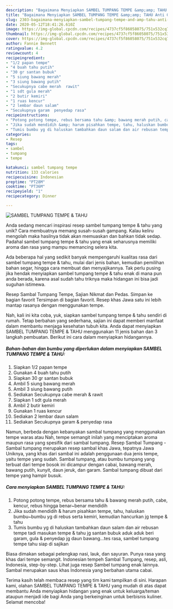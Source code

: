 ```yaml
---
description: "Bagaimana Menyiapkan SAMBEL TUMPANG TEMPE &amp;amp; TAHU Anti Gagal"
title: "Bagaimana Menyiapkan SAMBEL TUMPANG TEMPE &amp;amp; TAHU Anti Gagal"
slug: 2303-bagaimana-menyiapkan-sambel-tumpang-tempe-and-amp-tahu-anti-gagal
date: 2020-05-12T18:41:26.610Z
image: https://img-global.cpcdn.com/recipes/4737cf5f86058075/751x532cq70/sambel-tumpang-tempe-tahu-foto-resep-utama.jpg
thumbnail: https://img-global.cpcdn.com/recipes/4737cf5f86058075/751x532cq70/sambel-tumpang-tempe-tahu-foto-resep-utama.jpg
cover: https://img-global.cpcdn.com/recipes/4737cf5f86058075/751x532cq70/sambel-tumpang-tempe-tahu-foto-resep-utama.jpg
author: Fannie Bennett
ratingvalue: 4.2
reviewcount: 4
recipeingredient:
- "1/2 papan tempe"
- "4 buah tahu putih"
- "30 gr santan bubuk"
- "5 siung bawang merah"
- "3 siung bawang putih"
- "Secukupnya cabe merah  rawit"
- "1 sdt gula merah"
- "2 butir kemiri"
- "1 ruas kencur"
- "2 lembar daun salam"
- "Secukupnya garam  penyedap rasa"
recipeinstructions:
- "Potong potong tempe, rebus bersama tahu &amp; bawang merah putih, cabe, kencur, rebus hingga benar~benar mendidih"
- "Jika sudah mendidih &amp; harum pisahkan tempe, tahu, haluskan bumbu~bumbu yg di rebus serta kemiri, kemudian hancurkan jg tempe &amp; tahu"
- "Tumis bumbu yg di haluskan tambahkan daun salam dan air rebusan tempe tadi masukan tempe &amp; tahu jg santan bubuk aduk aduk beri garam, gula &amp; penyedap jg daun bawang...tes rasa, sambel tumpang tempe tahu siap di sajikan"
categories:
- Resep
tags:
- sambel
- tumpang
- tempe

katakunci: sambel tumpang tempe 
nutrition: 133 calories
recipecuisine: Indonesian
preptime: "PT28M"
cooktime: "PT36M"
recipeyield: "1"
recipecategory: Dinner

---
```



![SAMBEL TUMPANG TEMPE &amp; TAHU](https://img-global.cpcdn.com/recipes/4737cf5f86058075/751x532cq70/sambel-tumpang-tempe-tahu-foto-resep-utama.jpg)

Anda sedang mencari inspirasi resep sambel tumpang tempe &amp; tahu yang unik? Cara membuatnya memang susah-susah gampang. Kalau keliru mengolah maka hasilnya tidak akan memuaskan dan bahkan tidak sedap. Padahal sambel tumpang tempe &amp; tahu yang enak seharusnya memiliki aroma dan rasa yang mampu memancing selera kita.

Ada beberapa hal yang sedikit banyak mempengaruhi kualitas rasa dari sambel tumpang tempe &amp; tahu, mulai dari jenis bahan, kemudian pemilihan bahan segar, hingga cara membuat dan menyajikannya. Tak perlu pusing jika hendak menyiapkan sambel tumpang tempe &amp; tahu enak di mana pun anda berada, karena asal sudah tahu triknya maka hidangan ini bisa jadi suguhan istimewa.

Resep Sambal Tumpang Tempe, Sajian Nikmat dan Pedas. Simpan ke bagian favorit Tersimpan di bagian favorit. Resep khas Jawa satu ini lebih mantap rasanya dengan menggunakan tempe.


Nah, kali ini kita coba, yuk, siapkan sambel tumpang tempe &amp; tahu sendiri di rumah. Tetap berbahan yang sederhana, sajian ini dapat memberi manfaat dalam membantu menjaga kesehatan tubuh kita. Anda dapat menyiapkan SAMBEL TUMPANG TEMPE &amp; TAHU menggunakan 11 jenis bahan dan 3 langkah pembuatan. Berikut ini cara dalam menyiapkan hidangannya.

<!--inarticleads1-->

##### Bahan-bahan dan bumbu yang diperlukan dalam menyiapkan SAMBEL TUMPANG TEMPE &amp; TAHU:

1. Siapkan 1/2 papan tempe
1. Gunakan 4 buah tahu putih
1. Siapkan 30 gr santan bubuk
1. Ambil 5 siung bawang merah
1. Ambil 3 siung bawang putih
1. Sediakan Secukupnya cabe merah &amp; rawit
1. Siapkan 1 sdt gula merah
1. Ambil 2 butir kemiri
1. Gunakan 1 ruas kencur
1. Sediakan 2 lembar daun salam
1. Sediakan Secukupnya garam &amp; penyedap rasa


Namun, berbeda dengan kebanyakan sambal tumpang yang menggunakan tempe waras atau Nah, tempe semangit inilah yang menciptakan aroma maupun rasa yang spesifik dari sambal tumpang. Resep Sambal Tumpang - Sambal tumpang merupakan resep sambal khas Jawa, tepatnya Jawa Uniknya, yang khas dari sambal ini adalah penggunaan dua jenis tempe, yaitu tempe yang sudah. Sambal tumpang, atau bumbu tumpang yang terbuat dari tempe bosok ini dicampur dengan cabai, bawang merah, bawang putih, kunyit, daun jeruk, dan garam. Sambal tumpang dibuat dari tempe yang hampir busuk. 

<!--inarticleads2-->

##### Cara menyiapkan SAMBEL TUMPANG TEMPE &amp; TAHU:

1. Potong potong tempe, rebus bersama tahu &amp; bawang merah putih, cabe, kencur, rebus hingga benar~benar mendidih
1. Jika sudah mendidih &amp; harum pisahkan tempe, tahu, haluskan bumbu~bumbu yg di rebus serta kemiri, kemudian hancurkan jg tempe &amp; tahu
1. Tumis bumbu yg di haluskan tambahkan daun salam dan air rebusan tempe tadi masukan tempe &amp; tahu jg santan bubuk aduk aduk beri garam, gula &amp; penyedap jg daun bawang...tes rasa, sambel tumpang tempe tahu siap di sajikan


Biasa dimakan sebagai pelengkap nasi, lauk, dan sayuran. Punya rasa yang khas dari tempe semangit. Indonesian tempeh Sambal Tumpang, resep, asli, Indonesia, step-by-step. Lihat juga resep Sambel tumpang enak lainnya. Sambal merupakan saus khas Indonesia yang berbahan utama cabai. 

Terima kasih telah membaca resep yang tim kami tampilkan di sini. Harapan kami, olahan SAMBEL TUMPANG TEMPE &amp; TAHU yang mudah di atas dapat membantu Anda menyiapkan hidangan yang enak untuk keluarga/teman ataupun menjadi ide bagi Anda yang berkeinginan untuk berbisnis kuliner. Selamat mencoba!

